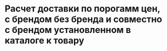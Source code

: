 # Расчет доставки по порогамм цен, с брендом без бренда и совместно с брендом установленном в каталоге к товару
